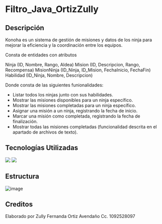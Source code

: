 # Filtro_Java_OrtizZully

## Descripción 

Konoha es un sistema de gestión de misiones y datos de los ninja  para mejorar la eficiencia y la coordinación entre los equipos. 

Consta de entidades con atributos 

Ninja (ID, Nombre, Rango, Aldea)
Mision (ID, Descripcion, Rango, Recompensa)
MisionNinja (ID_Ninja, ID_Mision, FechaInicio, FechaFin)
Habilidad (ID_Ninja, Nombre, Descripcion)

Donde consta de las siguientes funionalidades: 
  - Listar todos los ninjas junto con sus habilidades.
  - Mostrar las misiones disponibles para un ninja específico.
  - Mostrar las misiones completadas para un ninja específico.
  - Asignar una misión a un ninja, registrando la fecha de inicio.
  - Marcar una misión como completada, registrando la fecha de finalización.
  - Mostrar todas las misiones completadas (funcionalidad descrita en el apartado de archivos de texto).

## Tecnologías Utilizadas

<image src="https://img.shields.io/badge/MySQL-1572B6?style=for-the-badge&logo=mysql&logoColor=white">
<image src="https://img.shields.io/badge/Java-323330?style=for-the-badge&logo=java&logoColor=F7DF1E">

## Estructura 

![image](https://github.com/user-attachments/assets/67cbb02d-5f09-46a3-88fd-268ae40f777a)


## Creditos

Elaborado por Zully Fernanda Ortiz Avendaño Cc. 1092528097
